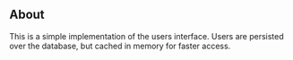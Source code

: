 ## About
This is a simple implementation of the users interface. Users are persisted over the database, but cached in memory for faster access.
